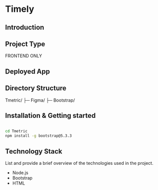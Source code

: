 # Timely

## Introduction


## Project Type
FRONTEND ONLY

## Deployed App


## Directory Structure
Tmetric/
├─ Figma/
├─ Bootstrap/


## Installation & Getting started


```bash

cd Tmetric
npm install -g bootstrap@5.3.3
```

## Technology Stack
List and provide a brief overview of the technologies used in the project.

- Node.js
- Bootstrap
- HTML
